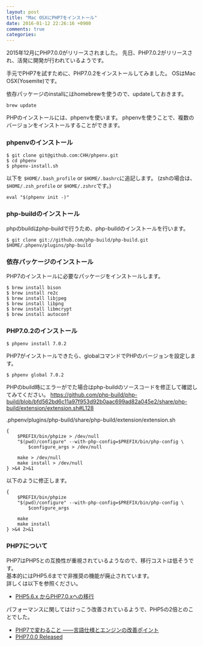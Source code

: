 ```yaml
---
layout: post
title: "Mac OSXにPHP7をインストール"
date: 2016-01-12 22:26:16 +0900
comments: true
categories: 
---
```


2015年12月にPHP7.0.0がリリースされました。
先日、PHP7.0.2がリリースされ、活発に開発が行われているようです。

手元でPHP7を試すために、PHP7.0.2をインストールしてみました。
OSはMac OSX(Yosemite)です。

依存パッケージのinstallにはhomebrewを使うので、updateしておきます。

```
brew update
```

PHPのインストールには、phpenvを使います。
phpenvを使うことで、複数のバージョンをインストールすることができます。

### phpenvのインストール
```
$ git clone git@github.com:CHH/phpenv.git
$ cd phpenv
$ phpenv-install.sh
```

以下を `$HOME/.bash_profile` or `$HOME/.bashrc`に追記します。
(zshの場合は、`$HOME/.zsh_profile` or `$HOME/.zshrc`です。)
```
eval "$(phpenv init -)"
```

### php-buildのインストール
phpのbuildはphp-buildで行うため、php-buildのインストールを行います。

```
$ git clone git://github.com/php-build/php-build.git $HOME/.phpenv/plugins/php-build
```

### 依存パッケージのインストール
PHP7のインストールに必要なパッケージをインストールします。

```
$ brew install bison
$ brew install re2c
$ brew install libjpeg
$ brew install libpng
$ brew install libmcrypt
$ brew install autoconf
```

### PHP7.0.2のインストール

```
$ phpenv install 7.0.2
```

PHP7がインストールできたら、globalコマンドでPHPのバージョンを設定します。

```
$ phpenv global 7.0.2
```

PHPのbuild時にエラーがでた場合はphp-buildのソースコードを修正して確認してみてください。
https://github.com/php-build/php-build/blob/bfd562bd6c11a97f953d92b0aac699ad82a045e2/share/php-build/extension/extension.sh#L128

.phpenv/plugins/php-build/share/php-build/extension/extension.sh
```
{
    $PREFIX/bin/phpize > /dev/null
    "$(pwd)/configure" --with-php-config=$PREFIX/bin/php-config \
        $configure_args > /dev/null

    make > /dev/null
    make install > /dev/null
} >&4 2>&1
```

以下のように修正します。

```
{
    $PREFIX/bin/phpize
    "$(pwd)/configure" --with-php-config=$PREFIX/bin/php-config \
        $configure_args

    make
    make install
} >&4 2>&1
```

### PHP7について
PHP7はPHP5との互換性が重視されているようなので、移行コストは低そうです。  
基本的にはPHP5.6までで非推奨の機能が廃止されています。  
詳しくは以下を参照ください。

* [PHP5.6.x からPHP7.0.xへの移行](https://secure.php.net/manual/ja/migration70.php)

パフォーマンスに関してはけっこう改善されているようで、PHP5の2倍とのことでした。

* [PHP7で変わること ——言語仕様とエンジンの改善ポイント](http://www.slideshare.net/hnw/phpcon-kansai20150530)
* [PHP7.0.0 Released](https://secure.php.net/archive/2015.php#id2015-12-03-1)
